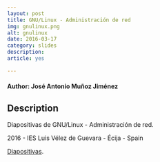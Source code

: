 ```yaml
---
layout: post
title: GNU/Linux - Administración de red
img: gnulinux.png
alt: gnulinux
date: 2016-03-17
category: slides
description: 
article: yes

---
```


#### Author: José Antonio Muñoz Jiménez


## Description

Diapositivas de GNU/Linux - Administración de red.

2016 - IES Luis Vélez de Guevara - Écija - Spain

[Diapositivas](http://jamj2000.github.io/gnulinux/2/diapositivas). 
    

